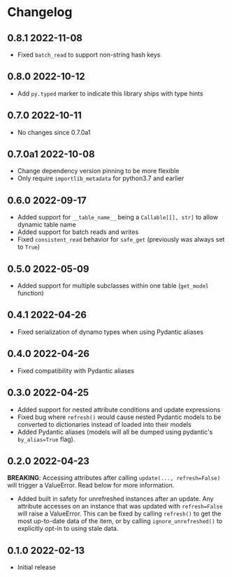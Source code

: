 # Changelog

## 0.8.1 2022-11-08

- Fixed `batch_read` to support non-string hash keys

## 0.8.0 2022-10-12

- Add `py.typed` marker to indicate this library ships with type hints

## 0.7.0 2022-10-11

- No changes since 0.7.0a1

## 0.7.0a1 2022-10-08

- Change dependency version pinning to be more flexible
- Only require `importlib_metadata` for python3.7 and earlier

## 0.6.0 2022-09-17

- Added support for `__table_name__` being a `Callable[[], str]` to allow dynamic table name
- Added support for batch reads and writes
- Fixed `consistent_read` behavior for `safe_get` (previously was always set to `True`)

## 0.5.0 2022-05-09

- Added support for multiple subclasses within one table (`get_model` function)

## 0.4.1 2022-04-26

- Fixed serialization of dynamo types when using Pydantic aliases

## 0.4.0 2022-04-26

- Fixed compatibility with Pydantic aliases

## 0.3.0 2022-04-25

- Added support for nested attribute conditions and update expressions
- Fixed bug where `refresh()` would cause nested Pydantic models to be
  converted to dictionaries instead of loaded into their models
- Added Pydantic aliases (models will all be dumped using pydantic's
  `by_alias=True` flag).

## 0.2.0 2022-04-23

**BREAKING**: Accessing attributes after calling `update(..., refresh=False)`
will trigger a ValueError. Read below for more information.

- Added built in safety for unrefreshed instances after an update. Any
  attribute accesses on an instance that was updated with `refresh=False`
  will raise a ValueError. This can be fixed by calling `refresh()` to get
  the most up-to-date data of the item, or by calling `ignore_unrefreshed()`
  to explicitly opt-in to using stale data.

## 0.1.0 2022-02-13

- Initial release

